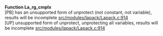   
__Function La_rg_cmplx__  
  [PB] has an unsupported form of unprotect (not constant, not variable), results will be incomplete [src/modules/lapack/Lapack.c:914](https://github.com/wch/r-source/blob/157e929e9a4534a6f273ae4a496c080a2088ca39/src/modules/lapack/Lapack.c/#L914)  
  [UP] unsupported form of unprotect, unprotecting all variables, results will be incomplete [src/modules/lapack/Lapack.c:914](https://github.com/wch/r-source/blob/157e929e9a4534a6f273ae4a496c080a2088ca39/src/modules/lapack/Lapack.c/#L914)  

